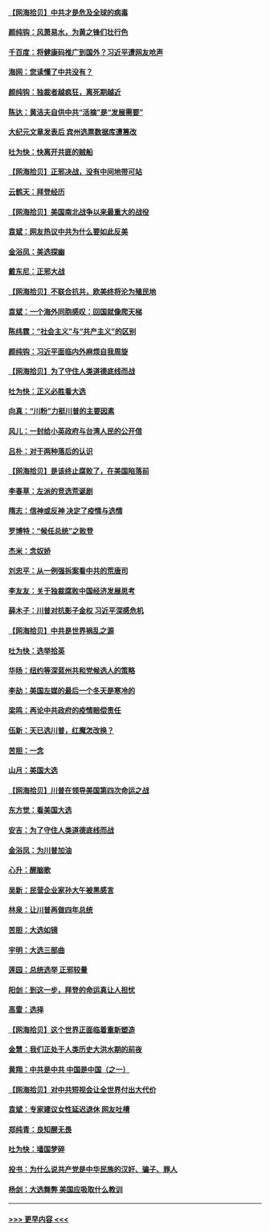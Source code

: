 #### [【网海拾贝】中共才是危及全球的病毒](../pages/nsc993/n12571204.md?t=11250603) 
#### [颜纯钩：风萧易水，为黄之锋们壮行色](../pages/nsc993/n12571487.md?t=11250603) 
#### [千百度：将健康码推广到国外？习近平遭网友呛声](../pages/nsc993/n12570808.md?t=11250603) 
#### [海网：您读懂了中共没有？](../pages/nsc993/n12570487.md?t=11250603) 
#### [颜纯钩：独裁者越疯狂，离死期越近](../pages/nsc993/n12569055.md?t=11250603) 
#### [陈达：黄洁夫自供中共“活摘”是“发展需要”](../pages/nsc993/n12568541.md?t=11250603) 
#### [大纪元文章发表后 宾州选票数据库遭篡改](../pages/nsc993/n12568105.md?t=11250603) 
#### [吐为快：快离开共匪的贼船](../pages/nsc993/n12568462.md?t=11250603) 
#### [【网海拾贝】正邪决战，没有中间地带可站](../pages/nsc993/n12568439.md?t=11250603) 
#### [云鹤天：拜登经历](../pages/nsc993/n12567294.md?t=11250603) 
#### [【网海拾贝】美国南北战争以来最重大的战役](../pages/nsc993/n12567247.md?t=11250603) 
#### [袁斌：网友热议中共为什么要如此反美](../pages/nsc993/n12567162.md?t=11250603) 
#### [金浴凤：美选探幽](../pages/nsc993/n12567147.md?t=11250603) 
#### [戴东尼：正邪大战](../pages/nsc993/n12567033.md?t=11250603) 
#### [【网海拾贝】不联合抗共，欧美终将沦为殖民地](../pages/nsc993/n12565068.md?t=11250603) 
#### [袁斌：一个海外同胞感叹：回国就像爬天梯](../pages/nsc993/n12564986.md?t=11250603) 
#### [陈纬霆：“社会主义”与“共产主义”的区别](../pages/nsc993/n12562417.md?t=11250603) 
#### [颜纯钩：习近平面临内外麻烦自我周旋](../pages/nsc993/n12563356.md?t=11250603) 
#### [【网海拾贝】为了守住人类道德底线而战](../pages/nsc993/n12562542.md?t=11250603) 
#### [吐为快：正义必胜看大选](../pages/nsc993/n12561967.md?t=11250603) 
#### [向真：“川粉”力挺川普的主要因素](../pages/nsc993/n12560774.md?t=11250603) 
#### [风儿：一封给小英政府与台湾人民的公开信](../pages/nsc993/n12560581.md?t=11250603) 
#### [吕朴：对于两种落后的认识](../pages/nsc993/n12560492.md?t=11250603) 
#### [【网海拾贝】是该终止腐败了，在美国陷落前](../pages/nsc993/n12559936.md?t=11250603) 
#### [李春草：左派的竞选荒诞剧](../pages/nsc993/n12558380.md?t=11250603) 
#### [隋志：信神或反神 决定了疫情与选情](../pages/nsc993/n12558255.md?t=11250603) 
#### [罗博特：“候任总统”之败登](../pages/nsc993/n12558189.md?t=11250603) 
#### [杰米：念奴娇](../pages/nsc993/n12558174.md?t=11250603) 
#### [刘忠平：从一例强拆案看中共的荒唐司](../pages/nsc993/n12558036.md?t=11250603) 
#### [李友友：关于独裁腐败中国经济发展思考](../pages/nsc993/n12558004.md?t=11250603) 
#### [薛木子：川普对抗影子金权 习近平深感危机](../pages/nsc993/n12557342.md?t=11250603) 
#### [【网海拾贝】中共是世界祸乱之源](../pages/nsc993/n12555353.md?t=11250603) 
#### [吐为快：选举拾英](../pages/nsc993/n12555041.md?t=11250603) 
#### [华旸：纽约等深蓝州共和党候选人的策略](../pages/nsc993/n12554309.md?t=11250603) 
#### [李劼：美国左媒的最后一个冬天是寒冷的](../pages/nsc993/n12552947.md?t=11250603) 
#### [梁鸣：再论中共政府的疫情赔偿责任](../pages/nsc993/n12553012.md?t=11250603) 
#### [伍新：天已选川普，红魔怎改换？](../pages/nsc993/n12552970.md?t=11250603) 
#### [苦胆：一念](../pages/nsc993/n12552957.md?t=11250603) 
#### [山月：美国大选](../pages/nsc993/n12552446.md?t=11250603) 
#### [【网海拾贝】川普在领导美国第四次命运之战](../pages/nsc993/n12551973.md?t=11250603) 
#### [东方觉：看美国大选](../pages/nsc993/n12551647.md?t=11250603) 
#### [安吉：为了守住人类道德底线而战](../pages/nsc993/n12551111.md?t=11250603) 
#### [金浴凤：为川普加油](../pages/nsc993/n12551085.md?t=11250603) 
#### [心升：醒脑歌](../pages/nsc993/n12550984.md?t=11250603) 
#### [吴新：民营企业家孙大午被黑感言](../pages/nsc993/n12550656.md?t=11250603) 
#### [林泉：让川普再做四年总统](../pages/nsc993/n12550640.md?t=11250603) 
#### [苦胆：大选如镜](../pages/nsc993/n12550630.md?t=11250603) 
#### [宇明：大选三部曲](../pages/nsc993/n12550603.md?t=11250603) 
#### [莲园：总统选举 正邪较量](../pages/nsc993/n12550594.md?t=11250603) 
#### [阳剑：到这一步，拜登的命运真让人担忧](../pages/nsc993/n12549093.md?t=11250603) 
#### [高雷：选择](../pages/nsc993/n12549087.md?t=11250603) 
#### [【网海拾贝】这个世界正面临着重新塑造](../pages/nsc993/n12548326.md?t=11250603) 
#### [金慧：我们正处于人类历史大洪水期的前夜](../pages/nsc993/n12547914.md?t=11250603) 
#### [黄翔：中共是中共 中国是中国（之一）](../pages/nsc993/n12547576.md?t=11250603) 
#### [【网海拾贝】对中共短视会让全世界付出大代价](../pages/nsc993/n12546043.md?t=11250603) 
#### [袁斌：专家建议女性延迟退休 网友吐槽](../pages/nsc993/n12545424.md?t=11250603) 
#### [郑纯青：良知醒无畏](../pages/nsc993/n12545394.md?t=11250603) 
#### [吐为快：墙国梦碎](../pages/nsc993/n12545309.md?t=11250603) 
#### [投书：为什么说共产党是中华民族的汉奸、骗子、罪人](../pages/nsc993/n12545089.md?t=11250603) 
#### [杨剑：大选舞弊 美国应吸取什么教训](../pages/nsc993/n12543937.md?t=11250603) 

----
#### [ >>> 更早内容 <<< ](../indexes/nsc993-earlier.md)
